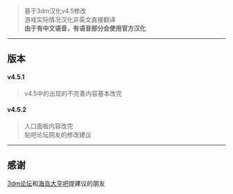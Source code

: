 > 基于3dm汉化v4.5修改  
> 游戏实际情况汉化非英文直接翻译  
> **由于有中文语音，有语音部分会使用官方汉化**  

***

## 版本

#### v4.5.1  
> v4.5中的出现的不完善内容基本改完

#### v4.5.2

> 人口面板内容改完  
> 贴吧论坛网友的修改建议

***

## 感谢

[3dm论坛](http://bbs.3dmgame.com/thread-5870339-1-1.html)和[海岛大亨吧](https://tieba.baidu.com/p/6090367810)提建议的朋友


